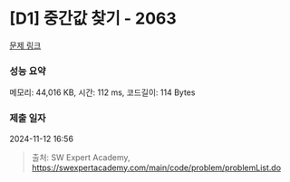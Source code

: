 # [D1] 중간값 찾기 - 2063 

[문제 링크](https://swexpertacademy.com/main/code/problem/problemDetail.do?contestProbId=AV5QPsXKA2UDFAUq) 

### 성능 요약

메모리: 44,016 KB, 시간: 112 ms, 코드길이: 114 Bytes

### 제출 일자

2024-11-12 16:56



> 출처: SW Expert Academy, https://swexpertacademy.com/main/code/problem/problemList.do